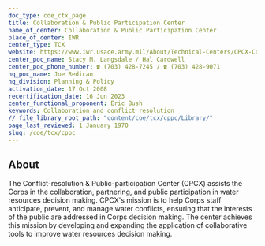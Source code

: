 ```yaml
---
doc_type: coe_ctx_page 
title: Collaboration & Public Participation Center
name_of_center: Collaboration & Public Participation Center
place_of_center: IWR
center_type: TCX
website: https://www.iwr.usace.army.mil/About/Technical-Centers/CPCX-Collaboration-Public-Participation/
center_poc_name: Stacy M. Langsdale / Hal Cardwell
center_poc_phone_number: ☎ (703) 428-7245 / ☎ (703) 428-9071
hq_poc_name: Joe Redican
hq_division: Planning & Policy
activation_date: 17 Oct 2008
recertification_date: 16 Jun 2023
center_functional_proponent: Eric Bush
keywords: Collaboration and conflict resolution
// file_library_root_path: "content/coe/tcx/cppc/Library/" 
page_last_reviewed: 1 January 1970 
slug: /coe/tcx/cppc
---
```


## About 

The Conflict-resolution & Public-participation Center (CPCX) assists the Corps in the collaboration, partnering, and public participation in water resources decision making. CPCX's mission is to help Corps staff anticipate, prevent, and manage water conflicts, ensuring that the interests of the public are addressed in Corps decision making. The center achieves this mission by developing and expanding the application of collaborative tools to improve water resources decision making. 

 
